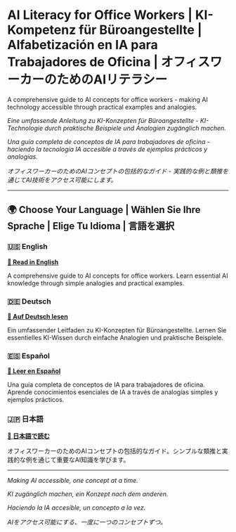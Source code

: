 # AI Literacy for Office Workers | KI-Kompetenz für Büroangestellte | Alfabetización en IA para Trabajadores de Oficina | オフィスワーカーのためのAIリテラシー

A comprehensive guide to AI concepts for office workers - making AI technology accessible through practical examples and analogies.

*Eine umfassende Anleitung zu KI-Konzepten für Büroangestellte - KI-Technologie durch praktische Beispiele und Analogien zugänglich machen.*

*Una guía completa de conceptos de IA para trabajadores de oficina - haciendo la tecnología IA accesible a través de ejemplos prácticos y analogías.*

*オフィスワーカーのためのAIコンセプトの包括的なガイド - 実践的な例と類推を通じてAI技術をアクセス可能にします。*

---

## 🌍 Choose Your Language | Wählen Sie Ihre Sprache | Elige Tu Idioma | 言語を選択

### 🇺🇸 English
**[📖 Read in English](./README-en.md)**

A comprehensive guide to AI concepts for office workers. Learn essential AI knowledge through simple analogies and practical examples.

### 🇩🇪 Deutsch
**[📖 Auf Deutsch lesen](./README-de.md)**

Ein umfassender Leitfaden zu KI-Konzepten für Büroangestellte. Lernen Sie essentielles KI-Wissen durch einfache Analogien und praktische Beispiele.

### 🇪🇸 Español
**[📖 Leer en Español](./README-es.md)**

Una guía completa de conceptos de IA para trabajadores de oficina. Aprende conocimientos esenciales de IA a través de analogías simples y ejemplos prácticos.

### 🇯🇵 日本語
**[📖 日本語で読む](./README-ja.md)**

オフィスワーカーのためのAIコンセプトの包括的なガイド。シンプルな類推と実践的な例を通じて重要なAI知識を学びます。

---

*Making AI accessible, one concept at a time.*

*KI zugänglich machen, ein Konzept nach dem anderen.*

*Haciendo la IA accesible, un concepto a la vez.*

*AIをアクセス可能にする、一度に一つのコンセプトずつ。*